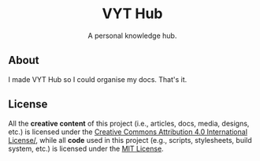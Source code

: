 <div align="center">

# VYT Hub

A personal knowledge hub.

</div>

## About

I made VYT Hub so I could organise my docs. That's it.

## License

All the **creative content** of this project (i.e., articles, docs,
media, designs, etc.) is licensed under the [Creative Commons Attribution
4.0 International License/](https://creativecommons.org/licenses/by/4.0/),
while all **code** used in this project (e.g., scripts, stylesheets, build
system, etc.) is licensed under the [MIT
License](https://opensource.org/licenses/MIT).
